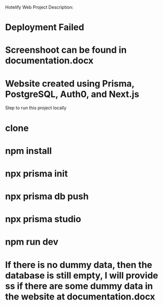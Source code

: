 Hotelify Web Project Description:
# Deployment Failed
# Screenshoot can be found in documentation.docx
# Website created using Prisma, PostgreSQL, Auth0, and Next.js


Step to run this project locally
# clone
# npm install
# npx prisma init
# npx prisma db push
# npx prisma studio
# npm run dev
# If there is no dummy data, then the database is still empty, I will provide ss if there are some dummy data in the website at documentation.docx
